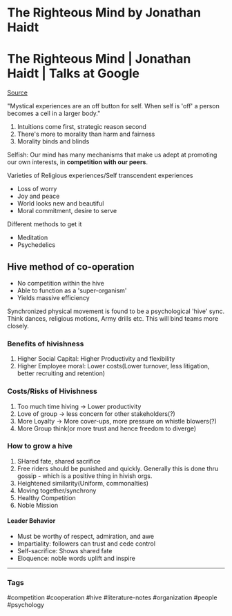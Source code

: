 # The Righteous Mind by Jonathan Haidt

# The Righteous Mind | Jonathan Haidt | Talks at Google

[Source](https://www.youtube.com/watch?v=2APK3tlPL_0)

"Mystical experiences are an off button for self. When self is 'off' a person becomes a cell in a larger body."

1. Intuitions come first, strategic reason second
2. There's more to morality than harm and fairness
3. Morality binds and blinds

Selfish: Our mind has many mechanisms that make us adept at promoting our own interests, in **competition with our peers**.

Varieties of Religious experiences/Self transcendent experiences
- Loss of worry
- Joy and peace
- World looks new and beautiful
- Moral commitment, desire to serve

Different methods to get it
- Meditation
- Psychedelics

## Hive method of co-operation
- No competition within the hive
- Able to function as a 'super-organism'
- Yields massive efficiency

Synchronized physical movement is found to be a psychological 'hive' sync. Think dances, religious motions, Army drills etc. This will bind teams more closely.

### Benefits of hivishness
1. Higher Social Capital: Higher Productivity and flexibility
2. Higher Employee moral: Lower costs(Lower turnover, less litigation, better recruiting and retention)

### Costs/Risks of Hivishness
1. Too much time hiving -> Lower productivity
2. Love of group -> less concern for other stakeholders(?)
3. More Loyalty -> More cover-ups, more pressure on whistle blowers(?)
4. More Group think(or more trust and hence freedom to diverge)

### How to grow a hive
1. SHared fate, shared sacrifice
2. Free riders should be punished and quickly. Generally this is done thru gossip - which is a positive thing in hivish orgs.
3. Heightened similarity(Uniform, commonalties)
4. Moving together/synchrony
5. Healthy Competition
6. Noble Mission

#### Leader Behavior
- Must be worthy of respect, admiration, and awe
- Impartiality: followers can trust and cede control
- Self-sacrifice: Shows shared fate
- Eloquence: noble words uplift and inspire



---
### Tags
#competition #cooperation #hive #literature-notes #organization #people #psychology
